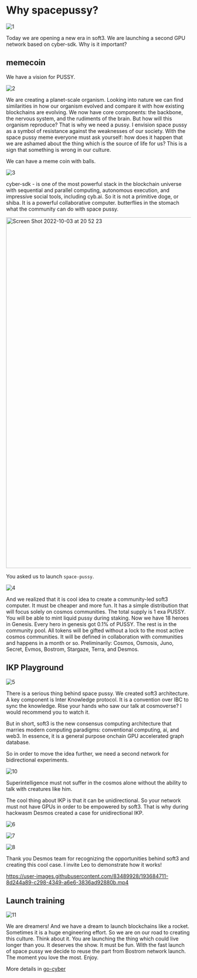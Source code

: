 
# Why spacepussy?

![1](https://user-images.githubusercontent.com/83489928/193682920-37cf4893-ea16-4b2a-b326-7c1ef13817dd.png)
    
Today we are opening a new era in soft3. We are launching a second GPU network based on cyber-sdk. Why is it important?  

## memecoin

We have a vision for PUSSY.

![2](https://user-images.githubusercontent.com/83489928/193682992-7ff538ef-4605-4101-94f4-65d8d1ee2c30.png)
    
We are creating a planet-scale organism. Looking into nature we can find similarities in how our organism evolved and compare it with how existing blockchains are evolving. We now have core components: the backbone, the nervous system, and the rudiments of the brain. But how will this organism reproduce? That is why we need a pussy. I envision space pussy as a symbol of resistance against the weaknesses of our society. With the space pussy meme everyone must ask yourself: how does it happen that we are ashamed about the thing which is the source of life for us? This is a sign that something is wrong in our culture.

We can have a meme coin with balls.

![3](https://user-images.githubusercontent.com/83489928/193683076-c6ddc165-f2c5-4dae-b63a-022d4a5f2498.png)

cyber-sdk - is one of the most powerful stack in the blockchain universe with sequential and parallel computing, autonomous execution, and impressive social tools, including cyb.ai. So it is not a primitive doge, or shiba. It is a powerful collaborative computer. butterflies in the stomach what the community can do with space pussy.

<img width="954" alt="Screen Shot 2022-10-03 at 20 52 23" src="https://user-images.githubusercontent.com/410789/193680279-0aa7d806-5b18-4816-ae36-e717c8dde60d.png">

You asked us to launch `space-pussy`.

![4](https://user-images.githubusercontent.com/83489928/193683093-b27d2a4b-ecb1-417b-9d1d-78dbbe686118.png)

And we realized that it is cool idea to create a community-led soft3 computer. It must be cheaper and more fun. It has a simple distribution that will focus solely on cosmos communities. The total supply is 1 exa PUSSY. You will be able to mint liquid pussy during staking. Now we have 18 heroes in Genesis. Every hero in genesis got 0.1% of PUSSY. The rest is in the community pool. All tokens will be gifted without a lock to the most active cosmos communities. It will be defined in collaboration with communities and happens in a month or so. Preliminarily: Cosmos, Osmosis, Juno, Secret, Evmos, Bostrom, Stargaze, Terra, and Desmos.  

## IKP Playground 

![5](https://user-images.githubusercontent.com/83489928/193683139-a0a66096-dd87-4294-89b3-1d60a7012141.png)

There is a serious thing behind space pussy. We created soft3 architecture. A key component is Inter Knowledge protocol. It is a convention over IBC to sync the knowledge. Rise your hands who saw our talk at cosmoverse? I would recommend you to watch it. 

But in short, soft3 is the new consensus computing architecture that marries modern computing paradigms: conventional computing, ai, and web3. In essence, it is a general purpose onchain GPU accelerated graph database.

So in order to move the idea further, we need a second network for bidirectional experiments.

![10](https://user-images.githubusercontent.com/83489928/193685693-8b23a435-ec50-4459-a40e-a8461c6c0ae9.png)

Superintelligence must not suffer in the cosmos alone without the ability to talk with creatures like him.

The cool thing about IKP is that it can be unidirectional. So your network must not have GPUs in order to be empowered by soft3. That is why during hackwasm Desmos created a case for unidirectional IKP.

![6](https://user-images.githubusercontent.com/83489928/193683162-391907da-3633-4ac0-94f9-e786925621c5.png)

![7](https://user-images.githubusercontent.com/83489928/193683185-e3191664-da50-430c-9abe-154df83ffa1f.png)


![8](https://user-images.githubusercontent.com/83489928/193683966-b8ef9c33-74db-4cca-a6ab-d5df93bbbe74.png)

Thank you Desmos team for recognizing the opportunities behind soft3 and creating this cool case. I invite Leo to demonstrate how it works! 

https://user-images.githubusercontent.com/83489928/193684711-8d244a89-c298-4349-a6e6-3836ad92880b.mp4

## Launch training

![11](https://user-images.githubusercontent.com/83489928/193683569-437ce611-e56a-46f3-b091-8d265f8cac67.png)

We are dreamers! And we have a dream to launch blockchains like a rocket. Sometimes it is a huge engineering effort. So we are on our road to creating this culture. Think about it. You are launching the thing which could live longer than you. It deserves the show. It must be fun. With the fast launch of space pussy we decide to reuse the part from Bostrom network launch. The moment you love the most. Enjoy. 

More details in [go-cyber](https://github.com/cybercongress/go-cyber)
